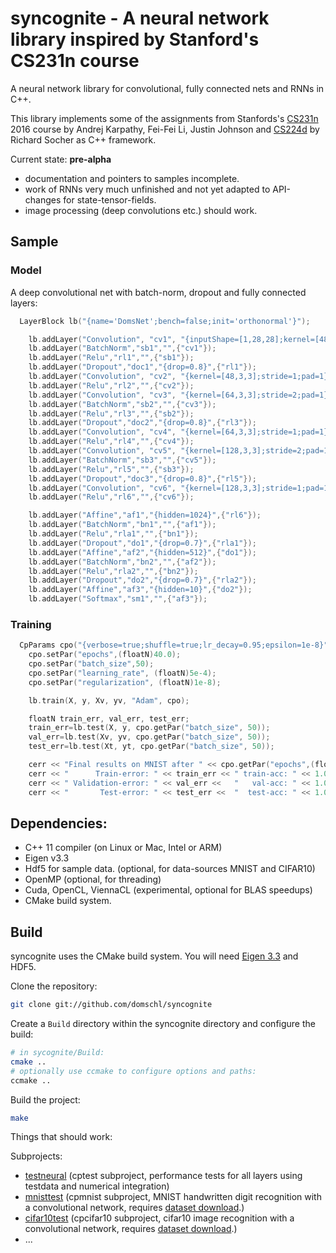 # syncognite - A neural network library inspired by Stanford's CS231n course

A neural network library for convolutional, fully connected nets and RNNs in C++.

This library implements some of the assignments from Stanfords's [CS231n](http://cs231n.stanford.edu/index.html) 2016 course by Andrej Karpathy, Fei-Fei Li, Justin Johnson and [CS224d](http://cs224d.stanford.edu/index.html) by Richard Socher as C++ framework.

Current state: **pre-alpha**
* documentation and pointers to samples incomplete.
* work of RNNs very much unfinished and not yet adapted to API-changes for state-tensor-fields.
* image processing (deep convolutions etc.) should work.

## Sample
### Model
A deep convolutional net with batch-norm, dropout and fully connected layers:
```cpp
  LayerBlock lb("{name='DomsNet';bench=false;init='orthonormal'}");

	lb.addLayer("Convolution", "cv1", "{inputShape=[1,28,28];kernel=[48,5,5];stride=1;pad=2}",{"input"});
	lb.addLayer("BatchNorm","sb1","",{"cv1"});
	lb.addLayer("Relu","rl1","",{"sb1"});
	lb.addLayer("Dropout","doc1","{drop=0.8}",{"rl1"});
	lb.addLayer("Convolution", "cv2", "{kernel=[48,3,3];stride=1;pad=1}",{"doc1"});
	lb.addLayer("Relu","rl2","",{"cv2"});
	lb.addLayer("Convolution", "cv3", "{kernel=[64,3,3];stride=2;pad=1}",{"rl2"});
	lb.addLayer("BatchNorm","sb2","",{"cv3"});
	lb.addLayer("Relu","rl3","",{"sb2"});
	lb.addLayer("Dropout","doc2","{drop=0.8}",{"rl3"});
	lb.addLayer("Convolution", "cv4", "{kernel=[64,3,3];stride=1;pad=1}",{"doc2"});
	lb.addLayer("Relu","rl4","",{"cv4"});
	lb.addLayer("Convolution", "cv5", "{kernel=[128,3,3];stride=2;pad=1}",{"rl4"});
	lb.addLayer("BatchNorm","sb3","",{"cv5"});
	lb.addLayer("Relu","rl5","",{"sb3"});
	lb.addLayer("Dropout","doc3","{drop=0.8}",{"rl5"});
	lb.addLayer("Convolution", "cv6", "{kernel=[128,3,3];stride=1;pad=1}",{"doc3"});
	lb.addLayer("Relu","rl6","",{"cv6"});

	lb.addLayer("Affine","af1","{hidden=1024}",{"rl6"});
	lb.addLayer("BatchNorm","bn1","",{"af1"});
	lb.addLayer("Relu","rla1","",{"bn1"});
	lb.addLayer("Dropout","do1","{drop=0.7}",{"rla1"});
	lb.addLayer("Affine","af2","{hidden=512}",{"do1"});
	lb.addLayer("BatchNorm","bn2","",{"af2"});
	lb.addLayer("Relu","rla2","",{"bn2"});
	lb.addLayer("Dropout","do2","{drop=0.7}",{"rla2"});
	lb.addLayer("Affine","af3","{hidden=10}",{"do2"});
	lb.addLayer("Softmax","sm1","",{"af3"});
```
### Training
```cpp
  CpParams cpo("{verbose=true;shuffle=true;lr_decay=0.95;epsilon=1e-8}");
	cpo.setPar("epochs",(floatN)40.0);
	cpo.setPar("batch_size",50);
	cpo.setPar("learning_rate", (floatN)5e-4);
	cpo.setPar("regularization", (floatN)1e-8);

	lb.train(X, y, Xv, yv, "Adam", cpo);

	floatN train_err, val_err, test_err;
	train_err=lb.test(X, y, cpo.getPar("batch_size", 50));
	val_err=lb.test(Xv, yv, cpo.getPar("batch_size", 50));
	test_err=lb.test(Xt, yt, cpo.getPar("batch_size", 50));

	cerr << "Final results on MNIST after " << cpo.getPar("epochs",(floatN)0.0) << " epochs:" << endl;
	cerr << "      Train-error: " << train_err << " train-acc: " << 1.0-train_err << endl;
	cerr << " Validation-error: " << val_err <<   "   val-acc: " << 1.0-val_err << endl;
	cerr << "       Test-error: " << test_err <<  "  test-acc: " << 1.0-test_err << endl;
```

## Dependencies:
* C++ 11 compiler (on Linux or Mac, Intel or ARM)
* Eigen v3.3
* Hdf5 for sample data. (optional, for data-sources MNIST and CIFAR10)
* OpenMP (optional, for threading)
* Cuda, OpenCL, ViennaCL (experimental, optional for BLAS speedups)
* CMake build system.

## Build
syncognite uses the CMake build system. You will need [Eigen 3.3](http://eigen.tuxfamily.org/index.php?title=Main_Page) and HDF5.

Clone the repository:
```bash
git clone git://github.com/domschl/syncognite
```
Create a ```Build``` directory within the syncognite directory and configure the build:
```bash
# in sycognite/Build:
cmake ..
# optionally use ccmake to configure options and paths:
ccmake ..
```
Build the project:
```bash
make
```
Things that should work:

Subprojects:
* [testneural](cptest/README.md) (cptest subproject, performance tests for all layers using testdata and numerical integration)
* [mnisttest](cpmnist/README.md) (cpmnist subproject, MNIST handwritten digit recognition with a convolutional network, requires [dataset download](datasets/README.md).)
* [cifar10test](cpcifar10/README.md) (cpcifar10 subproject, cifar10 image recognition with a convolutional network, requires [dataset download](datasets/README.md).)
* ...
